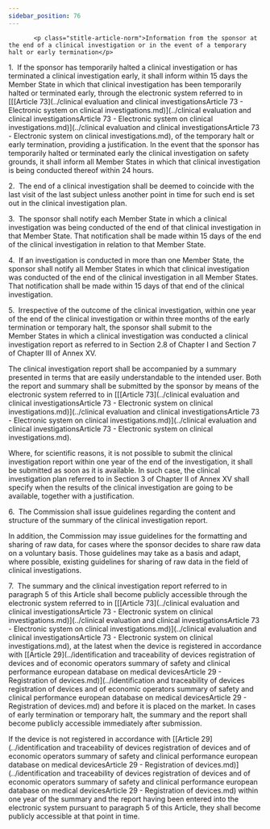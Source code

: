 ```yaml
---
sidebar_position: 76
---
```

           <p class="stitle-article-norm">Information from the sponsor at the end of a clinical investigation or in the event of a temporary halt or early termination</p>
   <p class="norm">1.&nbsp;&nbsp;If the sponsor has temporarily halted a
 clinical investigation or has terminated a clinical investigation 
early, it shall inform within 15 days the Member&nbsp;State in which 
that clinical investigation has been temporarily halted or terminated 
early, through the electronic system referred to in [[[Article&nbsp;73](../clinical evaluation and clinical investigationsArticle 73 - Electronic system on clinical investigations.md)](../clinical evaluation and clinical investigationsArticle 73 - Electronic system on clinical investigations.md)](../clinical evaluation and clinical investigationsArticle 73 - Electronic system on clinical investigations.md), of 
the temporary halt or early termination, providing a justification. In 
the event that the sponsor has temporarily halted or terminated early 
the clinical investigation on safety grounds, it shall inform all 
Member&nbsp;States in which that clinical investigation is being 
conducted thereof within 24 hours.</p>
   <p class="norm">2.&nbsp;&nbsp;The end of a clinical investigation 
shall be deemed to coincide with the last visit of the last subject 
unless another point in time for such end is set out in the clinical 
investigation plan.</p>
   <p class="norm">3.&nbsp;&nbsp;The sponsor shall notify each 
Member&nbsp;State in which a clinical investigation was being conducted 
of the end of that clinical investigation in that Member&nbsp;State. 
That notification shall be made within 15 days of the end of the 
clinical investigation in relation to that Member&nbsp;State.</p>
   <p class="norm">4.&nbsp;&nbsp;If an investigation is conducted in 
more than one Member&nbsp;State, the sponsor shall notify all 
Member&nbsp;States in which that clinical investigation was conducted of
 the end of the clinical investigation in all Member&nbsp;States. That 
notification shall be made within 15 days of that end of the clinical 
investigation.</p>
   <p class="norm">5.&nbsp;&nbsp;Irrespective of the outcome of the 
clinical investigation, within one year of the end of the clinical 
investigation or within three months of the early termination or 
temporary halt, the sponsor shall submit to the Member&nbsp;States in 
which a clinical investigation was conducted a clinical investigation 
report as referred to in Section&nbsp;2.8 of Chapter I and 
Section&nbsp;7 of Chapter III of Annex&nbsp;XV.</p>
   <p class="norm">The clinical investigation report shall be 
accompanied by a summary presented in terms that are easily 
understandable to the intended user. Both the report and summary shall 
be submitted by the sponsor by means of the electronic system referred 
to in [[[Article&nbsp;73](../clinical evaluation and clinical investigationsArticle 73 - Electronic system on clinical investigations.md)](../clinical evaluation and clinical investigationsArticle 73 - Electronic system on clinical investigations.md)](../clinical evaluation and clinical investigationsArticle 73 - Electronic system on clinical investigations.md).</p>
   <p class="norm">Where, for scientific reasons, it is not possible to 
submit the clinical investigation report within one year of the end of 
the investigation, it shall be submitted as soon as it is available. In 
such case, the clinical investigation plan referred to in Section&nbsp;3
 of Chapter&nbsp;II of Annex&nbsp;XV shall specify when the results of 
the clinical investigation are going to be available, together with a 
justification.</p>
   <p class="norm">6.&nbsp;&nbsp;The Commission shall issue guidelines 
regarding the content and structure of the summary of the clinical 
investigation report.</p>
   <p class="norm">In addition, the Commission may issue guidelines for 
the formatting and sharing of raw data, for cases where the sponsor 
decides to share raw data on a voluntary basis. Those guidelines may 
take as a basis and adapt, where possible, existing guidelines for 
sharing of raw data in the field of clinical investigations.</p>
   <p class="norm">7.&nbsp;&nbsp;The summary and the clinical 
investigation report referred to in paragraph&nbsp;5 of this 
Article&nbsp;shall become publicly accessible through the electronic 
system referred to in [[[Article&nbsp;73](../clinical evaluation and clinical investigationsArticle 73 - Electronic system on clinical investigations.md)](../clinical evaluation and clinical investigationsArticle 73 - Electronic system on clinical investigations.md)](../clinical evaluation and clinical investigationsArticle 73 - Electronic system on clinical investigations.md), at the latest when the device is 
registered in accordance with [[Article&nbsp;29](../identification and traceability of devices  registration of devices and of economic operators summary of safety  and clinical performance european database on medical devicesArticle 29 - Registration of devices.md)](../identification and traceability of devices  registration of devices and of economic operators summary of safety  and clinical performance european database on medical devicesArticle 29 - Registration of devices.md) and before it is placed on
 the market. In cases of early termination or temporary halt, the 
summary and the report shall become publicly accessible immediately 
after submission.</p>
   <p class="norm">If the device is not registered in accordance with 
[[Article&nbsp;29](../identification and traceability of devices  registration of devices and of economic operators summary of safety  and clinical performance european database on medical devicesArticle 29 - Registration of devices.md)](../identification and traceability of devices  registration of devices and of economic operators summary of safety  and clinical performance european database on medical devicesArticle 29 - Registration of devices.md) within one year of the summary and the report having 
been entered into the electronic system pursuant to paragraph&nbsp;5 of 
this Article, they shall become publicly accessible at that point in 
time.</p>
